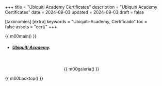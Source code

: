 +++
title = "Ubiquiti Academy Certificates"
description = "Ubiquiti Academy Certificates"
date = 2024-09-03
updated = 2024-09-03
draft = false

[taxonomies]
[extra]
keywords = "Ubiquiti-Academy, Certificado"
toc = false
assets = "cert/"
+++

{{ m00main() }}

- ##### [Ubiquiti Academy](https://training.ui.com/).

<br>
<div style="text-align: center;">

{{ m00galeria() }}

</div>

{{ m00backtop() }}
